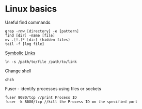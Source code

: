 # Linux basics

Useful find commands
```
grep -rnw [directory] -e [pattern]
find [dir] -name [file]
mv .[!.]* [dir] (hidden files)
tail -f [log file]
```

[Symbolic Links](https://www.lifewire.com/create-symbolic-links-ln-command-4059723)
```
ln -s /path/to/file /path/to/link
```

Change shell
```
chsh
```

Fuser - identify processes using files or sockets
```
fuser 8080/tcp //print Process ID
fuser -k 8080/tcp //kill the Process ID on the specified port
```
